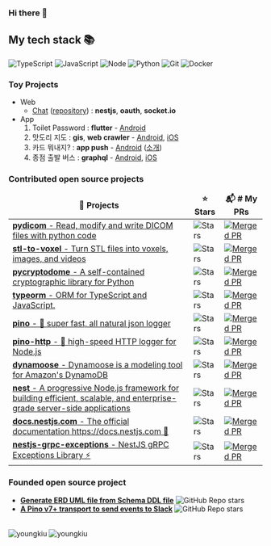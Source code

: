 ### Hi there 👋

<!--
**youngkiu/youngkiu** is a ✨ _special_ ✨ repository because its `README.md` (this file) appears on your GitHub profile.

Here are some ideas to get you started:

- 🔭 I’m currently working on ...
- 🌱 I’m currently learning ...
- 👯 I’m looking to collaborate on ...
- 🤔 I’m looking for help with ...
- 💬 Ask me about ...
- 📫 How to reach me: ...
- 😄 Pronouns: ...
- ⚡ Fun fact: ...
-->

<h2> My tech stack 📚 </h2>

![TypeScript](https://img.shields.io/badge/-TypeScript-3178C6?style=for-the-badge&logo=TypeScript&logoColor=ffffff)
![JavaScript](https://img.shields.io/badge/-JavaScript-%23F7DF1C?style=for-the-badge&logo=javascript&logoColor=000000)
![Node](https://img.shields.io/badge/-Nodejs-43853d?style=for-the-badge&logo=Node.js&logoColor=white)
![Python](https://img.shields.io/badge/-python-informational?style=for-the-badge&logo=appveyor)
![Git](https://img.shields.io/badge/-Git-F05032?style=for-the-badge&logo=git&logoColor=ffffff)
![Docker](https://img.shields.io/badge/-Docker-46a2f1?style=for-the-badge&logo=docker&logoColor=ffffff)

<h3> Toy Projects </h3>

- Web
  - [Chat](https://nestjs-kakaologin-youngkiu.koyeb.app/) ([repository](https://github.com/youngkiu/nestjs-kakaologin)) : **nestjs**, **oauth**, **socket.io**
- App
  1. Toilet Password : **flutter** - [Android](https://play.google.com/store/apps/details?id=com.youngki_home.toilet_password)
  2. 맛도리 지도 : **gis**, **web crawler** - [Android](https://play.google.com/store/apps/details?id=com.youngkiu.tasty_map), [iOS](https://apps.apple.com/us/app/맛도리-지도/id6471900309)
  3. 카드 뭐내지? : **app push** - [Android](https://play.google.com/store/apps/details?id=com.youngkiu.card_alarm) ([소개](https://www.youtube.com/@CreditCardAlarm))
  4. 종점 출발 버스 : **graphql** - [Android](https://play.google.com/store/apps/details?id=com.youngkiu.busdeparture), [iOS](https://apps.apple.com/kr/app/종점-출발-버스/id6736763977)

<h3>Contributed open source projects</h3>
<table>
  <thead align="center">
    <tr border: none;>
      <td><b>🎁 Projects</b></td>
      <td><b>⭐ Stars</b></td>
      <td><b>📬 # My PRs</b></td>
    </tr>
  </thead>
  <tbody>
    <tr>
      <td><a href="https://github.com/pydicom/pydicom"><b>pydicom</b> - Read, modify and write DICOM files with python code</a></td>
      <td><img alt="Stars" src="https://img.shields.io/github/stars/pydicom/pydicom?style=flat-square&labelColor=343b41"/></td>
      <td>
        <a href="https://github.com/pydicom/pydicom/commits?author=youngkiu">
          <img alt="Merged PR" src="https://img.shields.io/badge/-4%20merged-dfb317?style=flat-square">
        </a>
      </td>
    </tr>
    <tr>
      <td><a href="https://github.com/cpederkoff/stl-to-voxel"><b>stl-to-voxel</b> - Turn STL files into voxels, images, and videos</a></td>
      <td><img alt="Stars" src="https://img.shields.io/github/stars/cpederkoff/stl-to-voxel?style=flat-square&labelColor=343b41"/></td>
      <td>
        <a href="https://github.com/cpederkoff/stl-to-voxel/commits?author=youngkiu">
          <img alt="Merged PR" src="https://img.shields.io/badge/-9%20merged-dfb317?style=flat-square">
        </a>
      </td>
    </tr>
    <tr>
      <td><a href="https://github.com/Legrandin/pycryptodome"><b>pycryptodome</b> - A self-contained cryptographic library for Python</a></td>
      <td><img alt="Stars" src="https://img.shields.io/github/stars/Legrandin/pycryptodome?style=flat-square&labelColor=343b41"/></td>
      <td>
        <a href="https://github.com/Legrandin/pycryptodome/commits?author=youngkiu">
          <img alt="Merged PR" src="https://img.shields.io/badge/-1%20merged-dfb317?style=flat-square">
        </a>
      </td>
    </tr>
    <tr>
      <td><a href="https://github.com/typeorm/typeorm"><b>typeorm</b> - ORM for TypeScript and JavaScript.</a></td>
      <td><img alt="Stars" src="https://img.shields.io/github/stars/typeorm/typeorm?style=flat-square&labelColor=343b41"/></td>
      <td>
        <a href="https://github.com/typeorm/typeorm/commits?author=youngkiu">
          <img alt="Merged PR" src="https://img.shields.io/badge/-3%20merged-dfb317?style=flat-square">
        </a>
      </td>
    </tr>
    <tr>
      <td><a href="https://github.com/pinojs/pino"><b>pino</b> - 🌲 super fast, all natural json logger</a></td>
      <td><img alt="Stars" src="https://img.shields.io/github/stars/pinojs/pino?style=flat-square&labelColor=343b41"/></td>
      <td>
        <a href="https://github.com/pinojs/pino/commits?author=youngkiu">
          <img alt="Merged PR" src="https://img.shields.io/badge/-1%20merged-dfb317?style=flat-square">
        </a>
      </td>
    </tr>
    <tr>
      <td><a href="https://github.com/pinojs/pino-http"><b>pino-http</b> - 🌲 high-speed HTTP logger for Node.js</a></td>
      <td><img alt="Stars" src="https://img.shields.io/github/stars/pinojs/pino-http?style=flat-square&labelColor=343b41"/></td>
      <td>
        <a href="https://github.com/pinojs/pino-http/commits?author=youngkiu">
          <img alt="Merged PR" src="https://img.shields.io/badge/-1%20merged-dfb317?style=flat-square">
        </a>
      </td>
    </tr>
    <tr>
      <td><a href="https://github.com/dynamoose/dynamoose"><b>dynamoose</b> - Dynamoose is a modeling tool for Amazon's DynamoDB</a></td>
      <td><img alt="Stars" src="https://img.shields.io/github/stars/dynamoose/dynamoose?style=flat-square&labelColor=343b41"/></td>
      <td>
        <a href="https://github.com/dynamoose/dynamoose/commits?author=youngkiu">
          <img alt="Merged PR" src="https://img.shields.io/badge/-1%20merged-dfb317?style=flat-square">
        </a>
      </td>
    </tr>
    <tr>
      <td><a href="https://github.com/nestjs/nest"><b>nest</b> - A progressive Node.js framework for building efficient, scalable, and enterprise-grade server-side applications</a></td>
      <td><img alt="Stars" src="https://img.shields.io/github/stars/nestjs/nest?style=flat-square&labelColor=343b41"/></td>
      <td>
        <a href="https://github.com/nestjs/nest/commits?author=youngkiu">
          <img alt="Merged PR" src="https://img.shields.io/badge/-3%20merged-dfb317?style=flat-square">
        </a>
      </td>
    </tr>
    <tr>
      <td><a href="https://github.com/nestjs/docs.nestjs.com"><b>docs.nestjs.com</b> - The official documentation https://docs.nestjs.com 📕</a></td>
      <td><img alt="Stars" src="https://img.shields.io/github/stars/nestjs/docs.nestjs.com?style=flat-square&labelColor=343b41"/></td>
      <td>
        <a href="https://github.com/nestjs/docs.nestjs.com/commits?author=youngkiu">
          <img alt="Merged PR" src="https://img.shields.io/badge/-1%20merged-dfb317?style=flat-square">
        </a>
      </td>
    </tr>
    <tr>
      <td><a href="https://github.com/mohsenbostan/nestjs-grpc-exceptions"><b>nestjs-grpc-exceptions</b> - NestJS gRPC Exceptions Library ⚡️</a></td>
      <td><img alt="Stars" src="https://img.shields.io/github/stars/mohsenbostan/nestjs-grpc-exceptions?style=flat-square&labelColor=343b41"/></td>
      <td>
        <a href="https://github.com/mohsenbostan/nestjs-grpc-exceptions/commits?author=youngkiu">
          <img alt="Merged PR" src="https://img.shields.io/badge/-1%20merged-dfb317?style=flat-square">
        </a>
      </td>
    </tr>
  </tbody>
</table>

<h3>Founded open source project</h3>
<ul>
  <li>
    <a href="https://github.com/youngkiu/schema-to-erd"><b>Generate ERD UML file from Schema DDL file</b></a>
    <img alt="GitHub Repo stars" src="https://img.shields.io/github/stars/youngkiu/schema-to-erd?style=social">
  </li>
  <li>
    <a href="https://github.com/youngkiu/pino-slack-webhook"><b>A Pino v7+ transport to send events to Slack</b></a>
    <img alt="GitHub Repo stars" src="https://img.shields.io/github/stars/youngkiu/pino-slack-webhook?style=social">
  </li>
</ul>

<br>

<img align="center" src="https://github-readme-stats.vercel.app/api?username=youngkiu&show_icons=true&locale=en" alt="youngkiu" />
<img align="center" src="https://github-readme-streak-stats.herokuapp.com/?user=youngkiu&" alt="youngkiu" />
